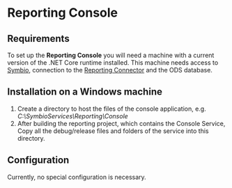 # Reporting Console 

## Requirements

To set up the **Reporting Console** you will need a machine with a current version of the .NET Core runtime installed. This machine needs access to [Symbio](config-symbio.md), connection to the [Reporting Connector](reporting-connector.md) and the ODS database.

## Installation on a Windows machine

1. Create a directory to host the files of the console application, e.g. _C:\SymbioServices\Reporting\Console_
2. After building the reporting project, which contains the Console Service, Copy all the debug/release files and folders of the service into this directory.

## Configuration

Currently, no special configuration is necessary.